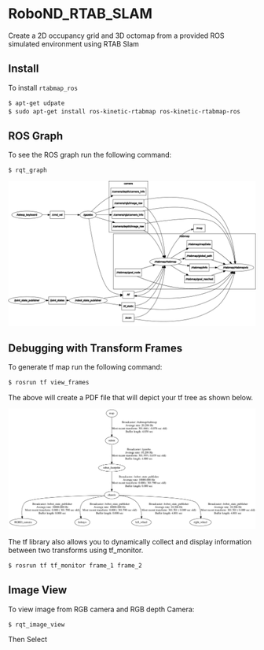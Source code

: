 # RoboND_RTAB_SLAM
Create a 2D occupancy grid and 3D octomap from a provided ROS simulated environment using RTAB Slam


## Install
To install `rtabmap_ros`

```bash
$ apt-get udpate
$ sudo apt-get install ros-kinetic-rtabmap ros-kinetic-rtabmap-ros
```
## ROS Graph
To see the ROS graph run the following command:

```bash
$ rqt_graph
```
<p align="center"> <img src="./misc/rosgraph.png"> </p>

## Debugging with Transform Frames
To generate tf map run the following command:

```bash
$ rosrun tf view_frames
```
The above will create a PDF file that will depict your tf tree as shown below.

<p align="center"> <img src="./misc/tf_map.png"> </p>

The tf library also allows you to dynamically collect and display information between two transforms using tf_monitor.

```bash
$ rosrun tf tf_monitor frame_1 frame_2
```

## Image View
To view image from RGB camera and RGB depth Camera:

```bash
$ rqt_image_view
```

Then Select 
